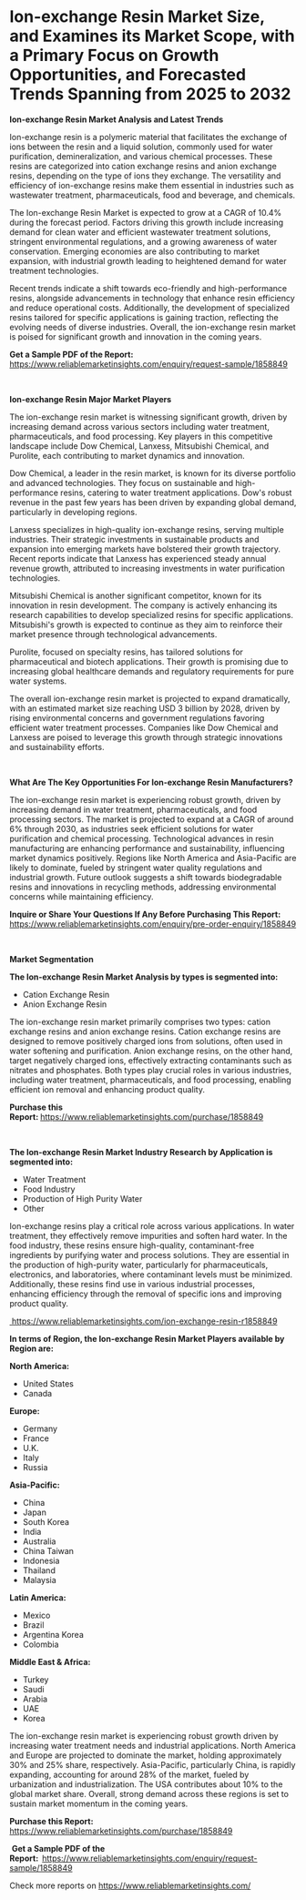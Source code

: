 <p><h1>Ion-exchange Resin Market Size, and Examines its Market Scope, with a Primary Focus on Growth Opportunities, and Forecasted Trends Spanning from 2025 to 2032</h1></p><p><strong>Ion-exchange Resin Market Analysis and Latest Trends</strong></p>
<p><p>Ion-exchange resin is a polymeric material that facilitates the exchange of ions between the resin and a liquid solution, commonly used for water purification, demineralization, and various chemical processes. These resins are categorized into cation exchange resins and anion exchange resins, depending on the type of ions they exchange. The versatility and efficiency of ion-exchange resins make them essential in industries such as wastewater treatment, pharmaceuticals, food and beverage, and chemicals.</p><p>The Ion-exchange Resin Market is expected to grow at a CAGR of 10.4% during the forecast period. Factors driving this growth include increasing demand for clean water and efficient wastewater treatment solutions, stringent environmental regulations, and a growing awareness of water conservation. Emerging economies are also contributing to market expansion, with industrial growth leading to heightened demand for water treatment technologies.</p><p>Recent trends indicate a shift towards eco-friendly and high-performance resins, alongside advancements in technology that enhance resin efficiency and reduce operational costs. Additionally, the development of specialized resins tailored for specific applications is gaining traction, reflecting the evolving needs of diverse industries. Overall, the ion-exchange resin market is poised for significant growth and innovation in the coming years.</p></p>
<p><strong>Get a Sample PDF of the Report:&nbsp;</strong> <a href="https://www.reliablemarketinsights.com/enquiry/request-sample/1858849?utm_campaign=2197&utm_medium=2&utm_source=Github&utm_content=ia&utm_term=03042025&utm_id=ion-exchange-resin">https://www.reliablemarketinsights.com/enquiry/request-sample/1858849</a></p>
<p>&nbsp;</p>
<p><strong>Ion-exchange Resin Major Market Players</strong></p>
<p><p>The ion-exchange resin market is witnessing significant growth, driven by increasing demand across various sectors including water treatment, pharmaceuticals, and food processing. Key players in this competitive landscape include Dow Chemical, Lanxess, Mitsubishi Chemical, and Purolite, each contributing to market dynamics and innovation.</p><p>Dow Chemical, a leader in the resin market, is known for its diverse portfolio and advanced technologies. They focus on sustainable and high-performance resins, catering to water treatment applications. Dow's robust revenue in the past few years has been driven by expanding global demand, particularly in developing regions.</p><p>Lanxess specializes in high-quality ion-exchange resins, serving multiple industries. Their strategic investments in sustainable products and expansion into emerging markets have bolstered their growth trajectory. Recent reports indicate that Lanxess has experienced steady annual revenue growth, attributed to increasing investments in water purification technologies.</p><p>Mitsubishi Chemical is another significant competitor, known for its innovation in resin development. The company is actively enhancing its research capabilities to develop specialized resins for specific applications. Mitsubishi's growth is expected to continue as they aim to reinforce their market presence through technological advancements.</p><p>Purolite, focused on specialty resins, has tailored solutions for pharmaceutical and biotech applications. Their growth is promising due to increasing global healthcare demands and regulatory requirements for pure water systems.</p><p>The overall ion-exchange resin market is projected to expand dramatically, with an estimated market size reaching USD 3 billion by 2028, driven by rising environmental concerns and government regulations favoring efficient water treatment processes. Companies like Dow Chemical and Lanxess are poised to leverage this growth through strategic innovations and sustainability efforts.</p></p>
<p>&nbsp;</p>
<p><strong>What Are The Key Opportunities For Ion-exchange Resin Manufacturers?</strong></p>
<p><p>The ion-exchange resin market is experiencing robust growth, driven by increasing demand in water treatment, pharmaceuticals, and food processing sectors. The market is projected to expand at a CAGR of around 6% through 2030, as industries seek efficient solutions for water purification and chemical processing. Technological advances in resin manufacturing are enhancing performance and sustainability, influencing market dynamics positively. Regions like North America and Asia-Pacific are likely to dominate, fueled by stringent water quality regulations and industrial growth. Future outlook suggests a shift towards biodegradable resins and innovations in recycling methods, addressing environmental concerns while maintaining efficiency.</p></p>
<p><strong>Inquire or Share Your Questions If Any Before Purchasing This Report:</strong> <a href="https://www.reliablemarketinsights.com/enquiry/pre-order-enquiry/1858849?utm_campaign=2197&utm_medium=2&utm_source=Github&utm_content=ia&utm_term=03042025&utm_id=ion-exchange-resin">https://www.reliablemarketinsights.com/enquiry/pre-order-enquiry/1858849</a></p>
<p>&nbsp;</p>
<p><strong>Market Segmentation</strong></p>
<p><strong>The Ion-exchange Resin Market Analysis by types is segmented into:</strong></p>
<p><ul><li>Cation Exchange Resin</li><li>Anion Exchange Resin</li></ul></p>
<p><p>The ion-exchange resin market primarily comprises two types: cation exchange resins and anion exchange resins. Cation exchange resins are designed to remove positively charged ions from solutions, often used in water softening and purification. Anion exchange resins, on the other hand, target negatively charged ions, effectively extracting contaminants such as nitrates and phosphates. Both types play crucial roles in various industries, including water treatment, pharmaceuticals, and food processing, enabling efficient ion removal and enhancing product quality.</p></p>
<p><strong>Purchase this Report:&nbsp;</strong><a href="https://www.reliablemarketinsights.com/purchase/1858849?utm_campaign=2197&utm_medium=2&utm_source=Github&utm_content=ia&utm_term=03042025&utm_id=ion-exchange-resin">https://www.reliablemarketinsights.com/purchase/1858849</a></p>
<p>&nbsp;</p>
<p><strong>The Ion-exchange Resin Market Industry Research by Application is segmented into:</strong></p>
<p><ul><li>Water Treatment</li><li>Food Industry</li><li>Production of High Purity Water</li><li>Other</li></ul></p>
<p><p>Ion-exchange resins play a critical role across various applications. In water treatment, they effectively remove impurities and soften hard water. In the food industry, these resins ensure high-quality, contaminant-free ingredients by purifying water and process solutions. They are essential in the production of high-purity water, particularly for pharmaceuticals, electronics, and laboratories, where contaminant levels must be minimized. Additionally, these resins find use in various industrial processes, enhancing efficiency through the removal of specific ions and improving product quality.</p></p>
<p><a href="https://www.reliablemarketinsights.com/ion-exchange-resin-r1858849?utm_campaign=2197&utm_medium=2&utm_source=Github&utm_content=ia&utm_term=03042025&utm_id=ion-exchange-resin">&nbsp;https://www.reliablemarketinsights.com/ion-exchange-resin-r1858849</a></p>
<p><strong>In terms of Region, the Ion-exchange Resin Market Players available by Region are:</strong></p>
<p>
    <p> <strong> North America: </strong>
        <ul>
            <li>United States</li>
            <li>Canada</li>
        </ul>
        </p> 
    <p> <strong> Europe: </strong>
        <ul>
            <li>Germany</li>
            <li>France</li>
            <li>U.K.</li>
            <li>Italy</li>
            <li>Russia</li>
        </ul>
        </p> 
    <p> <strong> Asia-Pacific: </strong>
        <ul>
            <li>China</li>
            <li>Japan</li>
            <li>South Korea</li>
            <li>India</li>
            <li>Australia</li>
            <li>China Taiwan</li>
            <li>Indonesia</li>
            <li>Thailand</li>
            <li>Malaysia</li>
        </ul>
        </p> 
    <p> <strong> Latin America: </strong>
        <ul>
            <li>Mexico</li>
            <li>Brazil</li>
            <li>Argentina Korea</li>
            <li>Colombia</li>
        </ul>
        </p> 
    <p> <strong> Middle East & Africa: </strong>
        <ul>
            <li>Turkey</li>
            <li>Saudi</li>
            <li>Arabia</li>
            <li>UAE</li>
            <li>Korea</li>
        </ul>
    </p>
    </p>
<p><p>The ion-exchange resin market is experiencing robust growth driven by increasing water treatment needs and industrial applications. North America and Europe are projected to dominate the market, holding approximately 30% and 25% share, respectively. Asia-Pacific, particularly China, is rapidly expanding, accounting for around 28% of the market, fueled by urbanization and industrialization. The USA contributes about 10% to the global market share. Overall, strong demand across these regions is set to sustain market momentum in the coming years.</p></p>
<p><strong>Purchase this Report: </strong><a href="https://www.reliablemarketinsights.com/purchase/1858849?utm_campaign=2197&utm_medium=2&utm_source=Github&utm_content=ia&utm_term=03042025&utm_id=ion-exchange-resin">https://www.reliablemarketinsights.com/purchase/1858849</a></p>
<p>&nbsp;<strong>Get a Sample PDF of the Report:&nbsp;&nbsp;</strong><a href="https://www.reliablemarketinsights.com/enquiry/request-sample/1858849?utm_campaign=2197&utm_medium=2&utm_source=Github&utm_content=ia&utm_term=03042025&utm_id=ion-exchange-resin">https://www.reliablemarketinsights.com/enquiry/request-sample/1858849</a></p>
<p><strong></strong></p>
<p>Check more reports on <a href="https://www.reliablemarketinsights.com/?utm_campaign=2197&utm_medium=2&utm_source=Github&utm_content=ia&utm_term=03042025&utm_id=ion-exchange-resin">https://www.reliablemarketinsights.com/</a></p>